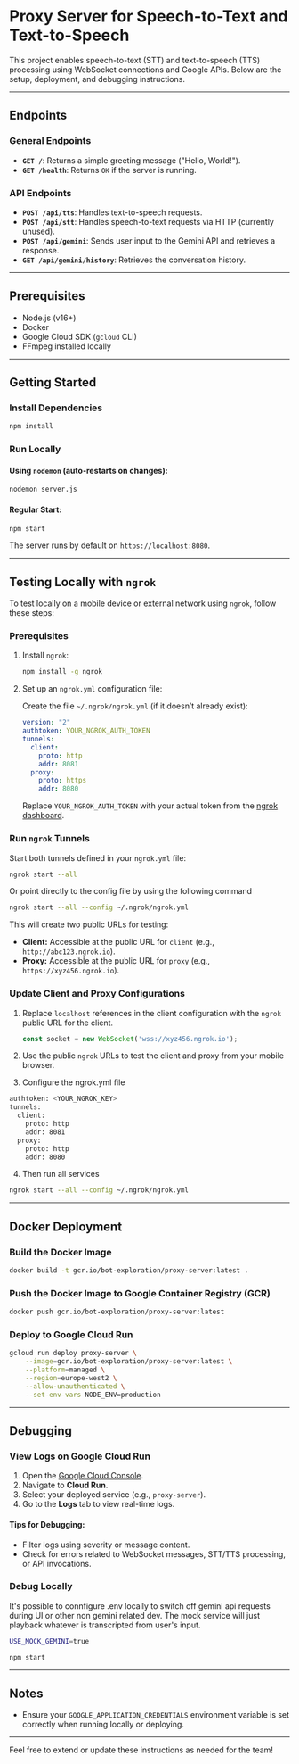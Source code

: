 # Proxy Server for Speech-to-Text and Text-to-Speech

This project enables speech-to-text (STT) and text-to-speech (TTS) processing using WebSocket connections and Google APIs. Below are the setup, deployment, and debugging instructions.

---

## Endpoints

### General Endpoints
- **`GET /`**: Returns a simple greeting message ("Hello, World!").
- **`GET /health`**: Returns `OK` if the server is running.

### API Endpoints
- **`POST /api/tts`**: Handles text-to-speech requests.
- **`POST /api/stt`**: Handles speech-to-text requests via HTTP (currently unused).
- **`POST /api/gemini`**: Sends user input to the Gemini API and retrieves a response.
- **`GET /api/gemini/history`**: Retrieves the conversation history.

---

## Prerequisites

- Node.js (v16+)
- Docker
- Google Cloud SDK (`gcloud` CLI)
- FFmpeg installed locally

---

## Getting Started

### Install Dependencies
```bash
npm install

```

### Run Locally
#### Using `nodemon` (auto-restarts on changes):
```bash
nodemon server.js
```

#### Regular Start:
```bash
npm start
```

The server runs by default on `https://localhost:8080`.

---

## Testing Locally with `ngrok`

To test locally on a mobile device or external network using `ngrok`, follow these steps:

### Prerequisites

1. Install `ngrok`: 
   ```bash
   npm install -g ngrok
   ```

2. Set up an `ngrok.yml` configuration file:

   Create the file `~/.ngrok/ngrok.yml` (if it doesn’t already exist):
   ```yaml
   version: "2"
   authtoken: YOUR_NGROK_AUTH_TOKEN
   tunnels:
     client:
       proto: http
       addr: 8081
     proxy:
       proto: https
       addr: 8080
   ```

   Replace `YOUR_NGROK_AUTH_TOKEN` with your actual token from the [ngrok dashboard](https://dashboard.ngrok.com/get-started/your-authtoken).

### Run `ngrok` Tunnels

Start both tunnels defined in your `ngrok.yml` file:
```bash
ngrok start --all
```

Or point directly to the config file by using the following command
```bash
ngrok start --all --config ~/.ngrok/ngrok.yml
```

This will create two public URLs for testing:
- **Client:** Accessible at the public URL for `client` (e.g., `http://abc123.ngrok.io`).
- **Proxy:** Accessible at the public URL for `proxy` (e.g., `https://xyz456.ngrok.io`).

### Update Client and Proxy Configurations

1. Replace `localhost` references in the client configuration with the `ngrok` public URL for the client.
   ```javascript
   const socket = new WebSocket('wss://xyz456.ngrok.io');
   ```

2. Use the public `ngrok` URLs to test the client and proxy from your mobile browser.

3. Configure the ngrok.yml file
```bash
authtoken: <YOUR_NGROK_KEY>
tunnels:
  client:
    proto: http
    addr: 8081
  proxy:
    proto: http
    addr: 8080
```

4. Then run all services
```bash
ngrok start --all --config ~/.ngrok/ngrok.yml
```
---

## Docker Deployment

### Build the Docker Image
```bash
docker build -t gcr.io/bot-exploration/proxy-server:latest .
```

### Push the Docker Image to Google Container Registry (GCR)
```bash
docker push gcr.io/bot-exploration/proxy-server:latest
```

### Deploy to Google Cloud Run
```bash
gcloud run deploy proxy-server \
    --image=gcr.io/bot-exploration/proxy-server:latest \
    --platform=managed \
    --region=europe-west2 \
    --allow-unauthenticated \
    --set-env-vars NODE_ENV=production
```

---

## Debugging

### View Logs on Google Cloud Run

1. Open the [Google Cloud Console](https://console.cloud.google.com/).
2. Navigate to **Cloud Run**.
3. Select your deployed service (e.g., `proxy-server`).
4. Go to the **Logs** tab to view real-time logs.

#### Tips for Debugging:
- Filter logs using severity or message content.
- Check for errors related to WebSocket messages, STT/TTS processing, or API invocations.

### Debug Locally
It's possible to connfigure .env locally to switch off gemini api requests during UI or other non gemini related dev. The mock service will just playback whatever is transcripted from user's input.

```bash
USE_MOCK_GEMINI=true
```

```bash
npm start
```

---

## Notes
- Ensure your `GOOGLE_APPLICATION_CREDENTIALS` environment variable is set correctly when running locally or deploying.

---

Feel free to extend or update these instructions as needed for the team!
